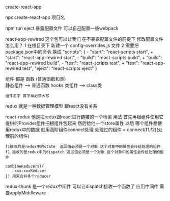 create-react-app

npx create-react-app  项目名

npm run eject   暴露配置文件  可以自己配置一些webpack


react-app-rewired 这个包可以让我们 在不暴露配置文件的前提下 修改配置文件
怎么用？ 1 在根目录下 新建一个 config-overrides.js 文件
        2  需要把package.json中的命令 换成 
               "scripts": {
                -   "start": "react-scripts start",
                +   "start": "react-app-rewired start",
                -   "build": "react-scripts build",
                +   "build": "react-app-rewired build",
                -   "test": "react-scripts test",
                +   "test": "react-app-rewired test",
                    "eject": "react-scripts eject"
                } 

组件 都是 函数 (普通函数和类)   
    静态组件 --> 普通函数    hooks
    类组件   -->  class类   

    组件名字 首字母必须大写          




redux 就是一种数据管理模型 跟react没有关系    

react-redux  他是把redux跟react进行链接的一个桥梁
    用法   首先再根组件使用它提供的Provider组件把根组件包起来 然后给他一个store属性
    以后 哪个组件想使用redux中的数据  就用高阶组件connect处理
    处理过的组件 = connect(f1,f2)(处理前的组件)

    f1接收的是redux中的state  返回值必须是一个对象 这个对象中的属性会传给处理的组件
    f1 接收的是redux中的dispatch 返回值必须是一个对象 这个对象中的属性会传给处理的组件

    combineReducers({
        xxx:xxxReducer
    }) 用来合并多个reducer


  redux-thunk 是一个redux中间件  可以让dispatch接收一个函数了
  应用中间件 需要applyMiddleware